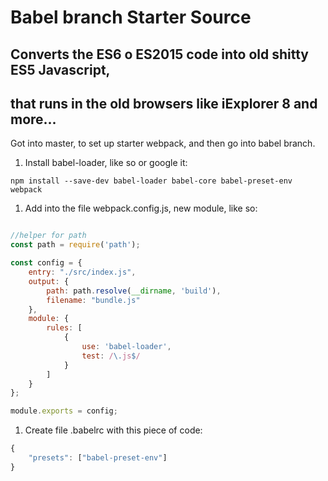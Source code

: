 # Babel branch Starter Source
## Converts the ES6 o ES2015 code into old shitty ES5 Javascript,
## that runs in the old browsers like iExplorer 8 and more...

Got into master, to set up starter webpack, and then go into babel branch.

1. Install babel-loader, like so or google it:

```shell
npm install --save-dev babel-loader babel-core babel-preset-env webpack
```

1. Add into the file webpack.config.js, new module, like so:

```javascript

//helper for path
const path = require('path');

const config = {
    entry: "./src/index.js",
    output: {
        path: path.resolve(__dirname, 'build'),
        filename: "bundle.js"
    },
    module: {
        rules: [
            {
                use: 'babel-loader',
                test: /\.js$/
            }
        ]
    }
};

module.exports = config;
```

1. Create file .babelrc with this piece of code:

```javascript
{
    "presets": ["babel-preset-env"]
}
```
